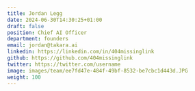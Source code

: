 ```yaml
---
title: Jordan Legg
date: 2024-06-30T14:30:25+01:00
draft: false
position: Chief AI Officer
department: founders
email: jordan@takara.ai
linkedin: https://linkedin.com/in/404missinglink
github: https://github.com/404missinglink
twitter: https://twitter.com/username
image: images/team/ee7fd47e-484f-49bf-8532-be7cbc1d443d.JPG
weight: 100
---
```

